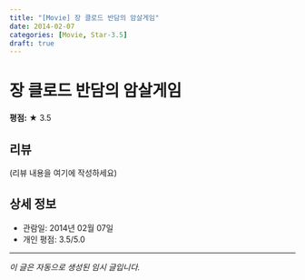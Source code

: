 ```yaml
---
title: "[Movie] 장 클로드 반담의 암살게임"
date: 2014-02-07
categories: [Movie, Star-3.5]
draft: true
---
```


# 장 클로드 반담의 암살게임

**평점:** ★ 3.5

## 리뷰

(리뷰 내용을 여기에 작성하세요)

## 상세 정보

- 관람일: 2014년 02월 07일
- 개인 평점: 3.5/5.0

---

*이 글은 자동으로 생성된 임시 글입니다.*
